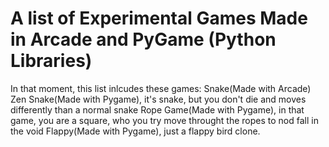 # A list of Experimental Games Made in Arcade and PyGame (Python Libraries)

In that moment, this list inlcudes these games:
Snake(Made with Arcade)
Zen Snake(Made with Pygame), it's snake, but you don't die and moves differently than a normal snake
Rope Game(Made with Pygame), in that game, you are a square, who you try move throught the ropes to nod fall in the void
Flappy(Made with Pygame), just a flappy bird clone.

